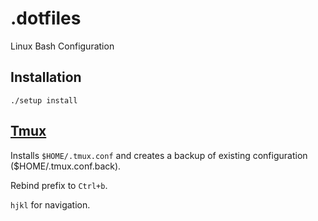 # .dotfiles
Linux Bash Configuration

## Installation

`./setup install`

## [Tmux](https://github.com/tmux/tmux/wiki)

Installs `$HOME/.tmux.conf` and creates a backup of existing configuration ($HOME/.tmux.conf.back).

Rebind prefix to `Ctrl+b`.

`hjkl` for navigation.

